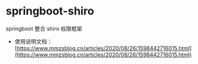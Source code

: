 # springboot-shiro
springboot 整合 shiro 权限框架


- 使用说明文档：
[https://www.mmzsblog.cn/articles/2020/08/26/1598442716015.html](https://www.mmzsblog.cn/articles/2020/08/26/1598442716015.html)

